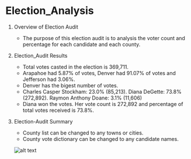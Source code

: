 # Election_Analysis
1. Overview of Election Audit
    - The purpose of this election audit is to analysis the voter count and percentage for each candidate and each county.
2. Election_Audit Results
    - Total votes casted in the election is 369,711.
    - Arapahoe had 5.87% of votes, Denver had 91.07% of votes and Jefferson	had 3.06%.
    - Denver has the bigest number of votes.
    - Charles Casper Stockham: 23.0% (85,213). Diana DeGette: 73.8% (272,892). Raymon Anthony Doane: 3.1% (11,606)
    - Diana won the votes. Her vote count is 272,892 and percentage of total votes received is 73.8%.
3. Election-Audit Summary
    - County list can be changed to any towns or cities.
    - County vote dictionary can be changed to any candidate names.

    ![alt text](https://github.com/shuyaof/Election_Analysis/blob/main/Election%20Results.JPG)
